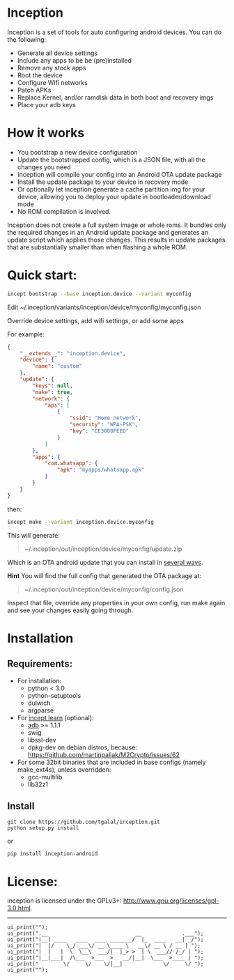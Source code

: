 Inception
=========
Inception is a set of tools for auto configuring android devices. You can do the following:

- Generate all device settings
- Include any apps to be be (pre)installed
- Remove any stock apps
- Root the device
- Configure Wifi networks
- Patch APKs
- Replace Kernel, and/or ramdisk data in both boot and recovery imgs
- Place your adb keys

# How it works

- You bootstrap a new device configuration
- Update the bootstrapped config, which is a JSON file, with all the changes you need
- inception will compile your config into an Android OTA update package
- Install the update package to your device in recovery mode
- Or optionally let inception generate a cache partition img for your device, allowing you to deploy your update in bootloader/download mode
- No ROM compilation is involved.

Inception does not create a full system image or whole roms. It bundles only the required changes in an Android update package and generates an update script which applies those changes. This results in update packages that are substantially smaller than when flashing a whole ROM.

# Quick start:

```bash
incept bootstrap --base inception.device --variant myconfig
```

Edit ~/.inception/variants/inception/device/myconfig/myconfig.json

Override device settings, add wifi settings, or add some apps

For example:

```json
{
    "__extends__": "inception.device",
    "device": {
        "name": "custom"
    },
    "update": {
        "keys": null,
        "make": true,
        "network": {
            "aps": [
                {
                    "ssid": "Home network",
                    "security": "WPA-PSK",
                    "key": "CE3000FEED"
                }
            ]
        },
        "apps": {
            "com.whatsapp": {
                "apk": "myapps/whatsapp.apk"
            }
        }
    }
}

```
then:

```bash
incept make --variant inception.device.myconfig
```

This will generate:

 > ~/.inception/out/inception/device/myconfig/update.zip

Which is an OTA android update that you can install in [several ways](https://github.com/tgalal/inception/wiki/Prerequisites#for-installing-the-update-package).

**Hint**
You will find the full config that generated the OTA package at:

 > ~/.inception/out/inception/device/myconfig/config.json

Inspect that file, override any properties in your own config, run make again and see your changes easily going through.

# Installation

## Requirements:

- For installation:
  - python < 3.0
  - python-setuptools
  - dulwich
  - argparse
- For [incept learn](https://github.com/tgalal/inception/wiki/incept-learn) (optional):
  - [adb](https://pypi.python.org/pypi/adb) >= 1.1.1 
  - swig
  - libssl-dev
  - dpkg-dev on debian distros, because: https://github.com/martinpaljak/M2Crypto/issues/62
- For some 32bit binaries that are included in base configs (namely make_ext4s), unless overridden:
  - gcc-multilib
  - lib32z1

## Install

```
git clone https://github.com/tgalal/inception.git
python setup.py install
```
or
```
pip install inception-android
```

# License:

inception is licensed under the GPLv3+: http://www.gnu.org/licenses/gpl-3.0.html.

---

```
ui_print("");
ui_print(".__                            __             .___");
ui_print("|__| ____   ____  ____ _______/  |_  ____   __| _/");
ui_print("|  |/    \_/ ___\/ __ \____ \   __\/ __ \ / __ | ");
ui_print("|  |   |  \  \__\  ___/|  |_> >  | \  ___// /_/ | ");
ui_print("|__|___|  /\___  >___  >   __/|__|  \___  >____ | ");
ui_print("        \/     \/    \/|__|             \/     \/ ");
ui_print("");
```
